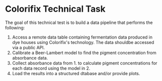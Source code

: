# Colorifix Technical Task

The goal of this technical test is to build a data pipeline that performs the following:
1. Access a remote data table containing fermentation data produced in dye houses using Colorifix's technology. The data shouldbe accessed via a public API.
2. Calibrate a Beer-Lambert model to find the pigment concentration from absorbance data.
3. Collect absorbance data from 1. to calculate pigment concentrations for each data record using the model in 2.
4. Load the results into a structured dtabase and/or provide plots.